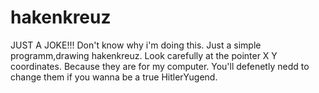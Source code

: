 # hakenkreuz
JUST A JOKE!!! 
Don't know why i'm doing this. Just a simple programm,drawing hakenkreuz. Look carefully at the pointer X Y coordinates. Because they are for my computer. You'll defenetly nedd to change them if you wanna be a true HitlerYugend. 
